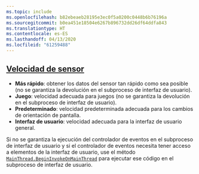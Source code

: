 ```yaml
---
ms.topic: include
ms.openlocfilehash: b82ebeaeb28195e3ec0f5a0200c0448b6b76196a
ms.sourcegitcommit: b0ea451e18504e6267b896732dd26df64ddfa843
ms.translationtype: HT
ms.contentlocale: es-ES
ms.lasthandoff: 04/13/2020
ms.locfileid: "61259488"
---
```

## <a name="sensor-speed"></a>[Velocidad de sensor](xref:Xamarin.Essentials.SensorSpeed)

- **Más rápido**: obtener los datos del sensor tan rápido como sea posible (no se garantiza la devolución en el subproceso de interfaz de usuario).
- **Juego**: velocidad adecuada para juegos (no se garantiza la devolución en el subproceso de interfaz de usuario).
- **Predeterminado**: velocidad predeterminada adecuada para los cambios de orientación de pantalla.
- **Interfaz de usuario**: velocidad adecuada para la interfaz de usuario general.

Si no se garantiza la ejecución del controlador de eventos en el subproceso de interfaz de usuario y si el controlador de eventos necesita tener acceso a elementos de la interfaz de usuario, use el método [`MainThread.BeginInvokeOnMainThread`](~/essentials/main-thread.md) para ejecutar ese código en el subproceso de interfaz de usuario.
